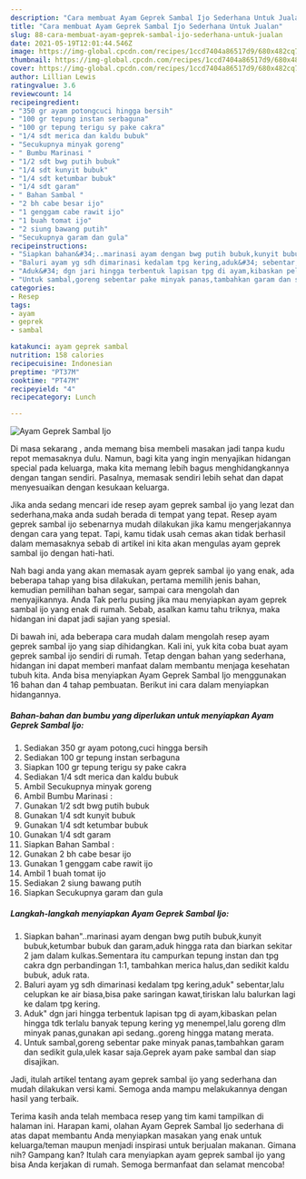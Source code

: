 ```yaml
---
description: "Cara membuat Ayam Geprek Sambal Ijo Sederhana Untuk Jualan"
title: "Cara membuat Ayam Geprek Sambal Ijo Sederhana Untuk Jualan"
slug: 88-cara-membuat-ayam-geprek-sambal-ijo-sederhana-untuk-jualan
date: 2021-05-19T12:01:44.546Z
image: https://img-global.cpcdn.com/recipes/1ccd7404a86517d9/680x482cq70/ayam-geprek-sambal-ijo-foto-resep-utama.jpg
thumbnail: https://img-global.cpcdn.com/recipes/1ccd7404a86517d9/680x482cq70/ayam-geprek-sambal-ijo-foto-resep-utama.jpg
cover: https://img-global.cpcdn.com/recipes/1ccd7404a86517d9/680x482cq70/ayam-geprek-sambal-ijo-foto-resep-utama.jpg
author: Lillian Lewis
ratingvalue: 3.6
reviewcount: 14
recipeingredient:
- "350 gr ayam potongcuci hingga bersih"
- "100 gr tepung instan serbaguna"
- "100 gr tepung terigu sy pake cakra"
- "1/4 sdt merica dan kaldu bubuk"
- "Secukupnya minyak goreng"
- " Bumbu Marinasi "
- "1/2 sdt bwg putih bubuk"
- "1/4 sdt kunyit bubuk"
- "1/4 sdt ketumbar bubuk"
- "1/4 sdt garam"
- " Bahan Sambal "
- "2 bh cabe besar ijo"
- "1 genggam cabe rawit ijo"
- "1 buah tomat ijo"
- "2 siung bawang putih"
- "Secukupnya garam dan gula"
recipeinstructions:
- "Siapkan bahan&#34;..marinasi ayam dengan bwg putih bubuk,kunyit bubuk,ketumbar bubuk dan garam,aduk hingga rata dan biarkan sekitar 2 jam dalam kulkas.Sementara itu campurkan tepung instan dan tpg cakra dgn perbandingan 1:1, tambahkan merica halus,dan sedikit kaldu bubuk, aduk rata."
- "Baluri ayam yg sdh dimarinasi kedalam tpg kering,aduk&#34; sebentar,lalu celupkan ke air biasa,bisa pake saringan kawat,tiriskan lalu balurkan lagi ke dalam tpg kering."
- "Aduk&#34; dgn jari hingga terbentuk lapisan tpg di ayam,kibaskan pelan hingga tdk terlalu banyak tepung kering yg menempel,lalu goreng dlm minyak panas,gunakan api sedang..goreng hingga matang merata."
- "Untuk sambal,goreng sebentar pake minyak panas,tambahkan garam dan sedikit gula,ulek kasar saja.Geprek ayam pake sambal dan siap disajikan."
categories:
- Resep
tags:
- ayam
- geprek
- sambal

katakunci: ayam geprek sambal 
nutrition: 158 calories
recipecuisine: Indonesian
preptime: "PT37M"
cooktime: "PT47M"
recipeyield: "4"
recipecategory: Lunch

---
```



![Ayam Geprek Sambal Ijo](https://img-global.cpcdn.com/recipes/1ccd7404a86517d9/680x482cq70/ayam-geprek-sambal-ijo-foto-resep-utama.jpg)

Di masa  sekarang , anda memang bisa membeli masakan jadi tanpa kudu repot memasaknya dulu. Namun, bagi kita yang ingin menyajikan hidangan special pada keluarga, maka kita memang lebih bagus menghidangkannya dengan tangan sendiri. Pasalnya, memasak sendiri lebih sehat dan dapat menyesuaikan dengan kesukaan keluarga.

Jika anda sedang mencari ide resep ayam geprek sambal ijo yang lezat dan sederhana,maka anda sudah berada di tempat yang tepat. Resep ayam geprek sambal ijo  sebenarnya mudah dilakukan jika kamu mengerjakannya dengan cara yang tepat. Tapi, kamu tidak usah cemas akan tidak berhasil dalam memasaknya 
sebab di artikel ini kita akan mengulas ayam geprek sambal ijo dengan hati-hati.  



Nah bagi anda yang akan memasak ayam geprek sambal ijo yang enak, ada beberapa tahap yang bisa dilakukan, pertama memilih jenis bahan, kemudian pemilihan bahan segar, sampai cara mengolah dan menyajikannya. Anda Tak perlu pusing jika mau menyiapkan ayam geprek sambal ijo yang enak di rumah. Sebab, asalkan kamu  tahu triknya, maka hidangan ini dapat jadi sajian yang spesial.

Di bawah ini, ada beberapa cara mudah dalam mengolah resep ayam geprek sambal ijo yang siap dihidangkan. Kali ini, yuk kita coba buat ayam geprek sambal ijo sendiri di rumah. Tetap dengan bahan yang sederhana, hidangan ini dapat memberi manfaat dalam membantu menjaga kesehatan tubuh kita. Anda bisa menyiapkan Ayam Geprek Sambal Ijo menggunakan 16 bahan dan 4 tahap pembuatan. Berikut ini cara dalam menyiapkan hidangannya.

<!--inarticleads1-->

##### Bahan-bahan dan bumbu yang diperlukan untuk menyiapkan Ayam Geprek Sambal Ijo:

1. Sediakan 350 gr ayam potong,cuci hingga bersih
1. Sediakan 100 gr tepung instan serbaguna
1. Siapkan 100 gr tepung terigu sy pake cakra
1. Sediakan 1/4 sdt merica dan kaldu bubuk
1. Ambil Secukupnya minyak goreng
1. Ambil  Bumbu Marinasi :
1. Gunakan 1/2 sdt bwg putih bubuk
1. Gunakan 1/4 sdt kunyit bubuk
1. Gunakan 1/4 sdt ketumbar bubuk
1. Gunakan 1/4 sdt garam
1. Siapkan  Bahan Sambal :
1. Gunakan 2 bh cabe besar ijo
1. Gunakan 1 genggam cabe rawit ijo
1. Ambil 1 buah tomat ijo
1. Sediakan 2 siung bawang putih
1. Siapkan Secukupnya garam dan gula




<!--inarticleads2-->

##### Langkah-langkah menyiapkan Ayam Geprek Sambal Ijo:

1. Siapkan bahan&#34;..marinasi ayam dengan bwg putih bubuk,kunyit bubuk,ketumbar bubuk dan garam,aduk hingga rata dan biarkan sekitar 2 jam dalam kulkas.Sementara itu campurkan tepung instan dan tpg cakra dgn perbandingan 1:1, tambahkan merica halus,dan sedikit kaldu bubuk, aduk rata.
1. Baluri ayam yg sdh dimarinasi kedalam tpg kering,aduk&#34; sebentar,lalu celupkan ke air biasa,bisa pake saringan kawat,tiriskan lalu balurkan lagi ke dalam tpg kering.
1. Aduk&#34; dgn jari hingga terbentuk lapisan tpg di ayam,kibaskan pelan hingga tdk terlalu banyak tepung kering yg menempel,lalu goreng dlm minyak panas,gunakan api sedang..goreng hingga matang merata.
1. Untuk sambal,goreng sebentar pake minyak panas,tambahkan garam dan sedikit gula,ulek kasar saja.Geprek ayam pake sambal dan siap disajikan.




Jadi, itulah artikel tentang  ayam geprek sambal ijo  yang sederhana dan mudah dilakukan versi kami. Semoga anda mampu melakukannya dengan hasil yang terbaik. 

Terima kasih anda telah membaca resep yang tim kami tampilkan di halaman ini. Harapan kami, olahan  Ayam Geprek Sambal Ijo sederhana di atas dapat membantu Anda menyiapkan masakan yang enak untuk keluarga/teman maupun menjadi inspirasi untuk berjualan makanan. Gimana nih? Gampang kan? Itulah cara menyiapkan ayam geprek sambal ijo yang bisa Anda kerjakan di rumah. Semoga bermanfaat dan selamat mencoba!

